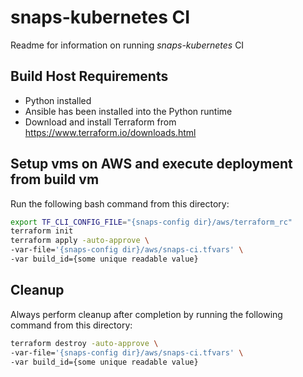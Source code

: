 # snaps-kubernetes CI
Readme for information on running _snaps-kubernetes_ CI

## Build Host Requirements

- Python installed
- Ansible has been installed into the Python runtime
- Download and install Terraform from  https://www.terraform.io/downloads.html

## Setup vms on AWS and execute deployment from build vm

Run the following bash command from this directory:
```bash
export TF_CLI_CONFIG_FILE="{snaps-config dir}/aws/terraform_rc"
terraform init
terraform apply -auto-approve \
-var-file='{snaps-config dir}/aws/snaps-ci.tfvars' \
-var build_id={some unique readable value}
```

## Cleanup
Always perform cleanup after completion by running the following command from this directory:
```bash
terraform destroy -auto-approve \
-var-file='{snaps-config dir}/aws/snaps-ci.tfvars' \
-var build_id={some unique readable value}
```
